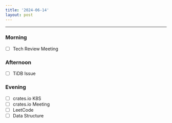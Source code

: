 ```yaml
---
title: '2024-06-14'
layout: post
---
```


---

### Morning

- [ ] Tech Review Meeting

### Afternoon

- [ ] TiDB Issue

### Evening

- [ ] crates.io K8S
- [ ] crates.io Meeting
- [ ] LeetCode
- [ ] Data Structure
